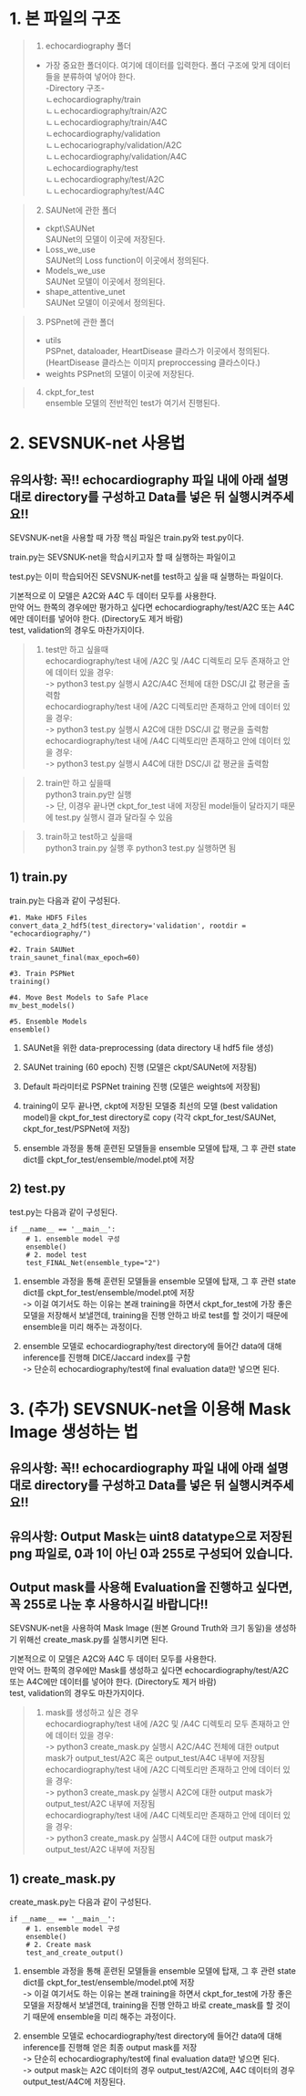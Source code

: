 # 1. 본 파일의 구조
> 1. echocardiography 폴더  
> + 가장 중요한 폴더이다. 여기에 데이터를 입력한다. 폴더 구조에 맞게 데이터들을 분류하여 넣어야 한다.  
-Directory 구조-  
ㄴechocardiography/train  
ㄴㄴechocardiography/train/A2C  
ㄴㄴechocardiography/train/A4C  
ㄴechocardiography/validation  
ㄴㄴechocariography/validation/A2C  
ㄴㄴechocardiography/validation/A4C  
ㄴechocardiography/test  
ㄴㄴechocardiography/test/A2C  
ㄴㄴechocardiography/test/A4C  

> 2. SAUNet에 관한 폴더  
> + ckpt\SAUNet  
SAUNet의 모델이 이곳에 저장된다.
> + Loss_we_use  
SAUNet의 Loss function이 이곳에서 정의된다.
> + Models_we_use  
SAUNet 모델이 이곳에서 정의된다.
> + shape_attentive_unet  
SAUNet 모델이 이곳에서 정의된다.

> 3. PSPnet에 관한 폴더  
> + utils  
PSPnet, dataloader, HeartDisease 클라스가 이곳에서 정의된다.  
(HeartDisease 클라스는 이미지 preproccessing 클라스이다.)
> + weights
PSPnet의 모델이 이곳에 저장된다.

> 4. ckpt_for_test  
ensemble 모델의 전반적인 test가 여기서 진행된다.




# 2. SEVSNUK-net 사용법
## 유의사항: 꼭!! echocardiography 파일 내에 아래 설명대로  directory를 구성하고 Data를 넣은 뒤 실행시켜주세요!!
SEVSNUK-net을 사용할 때 가장 핵심 파일은 train.py와 test.py이다.

train.py는 SEVSNUK-net을 학습시키고자 할 때 실행하는 파일이고

test.py는 이미 학습되어진 SEVSNUK-net를 test하고 싶을 때 실행하는 파일이다.

기본적으로 이 모델은 A2C와 A4C 두 데이터 모두를 사용한다.  
만약 어느 한쪽의 경우에만 평가하고 싶다면 echocardiography/test/A2C 또는 A4C에만 데이터를 넣어야 한다. (Directory도 제거 바람)  
test, validation의 경우도 마찬가지이다. 

> 1. test만 하고 싶을때  
echocardiography/test 내에 /A2C 및 /A4C 디렉토리 모두 존재하고 안에 데이터 있을 경우:  
-> python3 test.py 실행시 A2C/A4C 전체에 대한 DSC/JI 값 평균을 출력함  
echocardiography/test 내에 /A2C 디렉토리만 존재하고 안에 데이터 있을 경우:  
-> python3 test.py 실행시 A2C에 대한 DSC/JI 값 평균을 출력함  
echocardiography/test 내에 /A4C 디렉토리만 존재하고 안에 데이터 있을 경우:  
-> python3 test.py 실행시 A4C에 대한 DSC/JI 값 평균을 출력함  

> 2. train만 하고 싶을때  
python3 train.py만 실행  
-> 단, 이경우 끝나면 ckpt_for_test 내에 저장된 model들이 달라지기 때문에 test.py 실행시 결과 달라질 수 있음

> 3. train하고 test하고 싶을때  
python3 train.py  실행 후 python3 test.py 실행하면 됨

## 1) train.py
train.py는 다음과 같이 구성된다.

    #1. Make HDF5 Files
    convert_data_2_hdf5(test_directory='validation', rootdir = "echocardiography/")

    #2. Train SAUNet
    train_saunet_final(max_epoch=60)

    #3. Train PSPNet
    training()

    #4. Move Best Models to Safe Place
    mv_best_models()

    #5. Ensemble Models
    ensemble()

1. SAUNet을 위한 data-preprocessing (data directory 내 hdf5 file 생성)

2. SAUNet training (60 epoch) 진행 (모델은 ckpt/SAUNet에 저장됨)

3. Default 파라미터로 PSPNet training 진행 (모델은 weights에 저장됨)

4. training이 모두 끝나면, ckpt에 저장된 모델중 최선의 모델 (best validation model)을 ckpt_for_test directory로 copy
(각각 ckpt_for_test/SAUNet, ckpt_for_test/PSPNet에 저장)

5. ensemble 과정을 통해 훈련된 모델들을 ensemble 모델에 탑재, 그 후 관련 state dict를 ckpt_for_test/ensemble/model.pt에 저장

## 2) test.py
test.py는 다음과 같이 구성된다.

    if __name__ == '__main__':
        # 1. ensemble model 구성
        ensemble()
        # 2. model test
        test_FINAL_Net(ensemble_type="2")

1. ensemble 과정을 통해 훈련된 모델들을 ensemble 모델에 탑재, 그 후 관련 state dict를 ckpt_for_test/ensemble/model.pt에 저장  
-> 이걸 여기서도 하는 이유는 본래 training을 하면서 ckpt_for_test에 가장 좋은 모델을 저장해서 보낼껀데, training을 진행 안하고 바로 test를 할 것이기 때문에 ensemble을 미리 해주는 과정이다.

2. ensemble 모델로 echocardiography/test directory에 들어간 data에 대해 inference를 진행해 DICE/Jaccard index를 구함   
-> 단순히 echocardiography/test에 final evaluation data만 넣으면 된다.



# 3. (추가) SEVSNUK-net을 이용해 Mask Image 생성하는 법
## 유의사항: 꼭!! echocardiography 파일 내에 아래 설명대로  directory를 구성하고 Data를 넣은 뒤 실행시켜주세요!!
## 유의사항: Output Mask는 uint8 datatype으로 저장된 png 파일로, 0과 1이 아닌 0과 255로 구성되어 있습니다.  
## Output mask를 사용해 Evaluation을 진행하고 싶다면, 꼭 255로 나눈 후 사용하시길 바랍니다!!
SEVSNUK-net을 사용하여 Mask Image (원본 Ground Truth와 크기 동일)을 생성하기 위해선 create_mask.py를 실행시키면 된다.

기본적으로 이 모델은 A2C와 A4C 두 데이터 모두를 사용한다.  
만약 어느 한쪽의 경우에만 Mask를 생성하고 싶다면 echocardiography/test/A2C 또는 A4C에만 데이터를 넣어야 한다. (Directory도 제거 바람)  
test, validation의 경우도 마찬가지이다. 

> 1. mask를 생성하고 싶은 경우  
echocardiography/test 내에 /A2C 및 /A4C 디렉토리 모두 존재하고 안에 데이터 있을 경우:  
-> python3 create_mask.py 실행시 A2C/A4C 전체에 대한 output mask가 output_test/A2C 혹은 output_test/A4C 내부에 저장됨  
echocardiography/test 내에 /A2C 디렉토리만 존재하고 안에 데이터 있을 경우:  
-> python3 create_mask.py 실행시 A2C에 대한 output mask가 output_test/A2C 내부에 저장됨  
echocardiography/test 내에 /A4C 디렉토리만 존재하고 안에 데이터 있을 경우:  
-> python3 create_mask.py 실행시 A4C에 대한 output mask가 output_test/A2C 내부에 저장됨  


## 1) create_mask.py
create_mask.py는 다음과 같이 구성된다.

    if __name__ == '__main__':
        # 1. ensemble model 구성
        ensemble()
        # 2. Create mask
        test_and_create_output()

1. ensemble 과정을 통해 훈련된 모델들을 ensemble 모델에 탑재, 그 후 관련 state dict를 ckpt_for_test/ensemble/model.pt에 저장  
-> 이걸 여기서도 하는 이유는 본래 training을 하면서 ckpt_for_test에 가장 좋은 모델을 저장해서 보낼껀데, training을 진행 안하고 바로 create_mask를 할 것이기 때문에 ensemble을 미리 해주는 과정이다.

2. ensemble 모델로 echocardiography/test directory에 들어간 data에 대해 inference를 진행해 얻은 최종 output mask를 저장  
-> 단순히 echocardiography/test에 final evaluation data만 넣으면 된다.  
-> output mask는 A2C 데이터의 경우 output_test/A2C에, A4C 데이터의 경우 output_test/A4C에 저장된다.